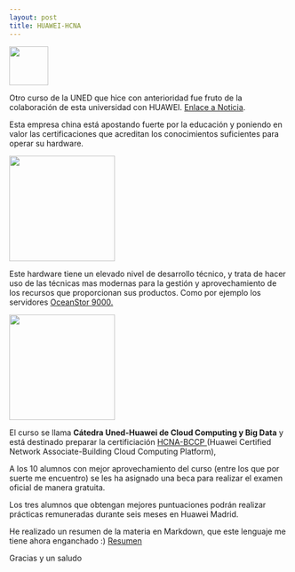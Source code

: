```yaml
---
layout: post
title: HUAWEI-HCNA
---
```

<a href="https://blogs.uned.es/catedrahuawei/"><img src="https://blogs.uned.es/catedrahuawei/wp-content/uploads/sites/11/2015/12/fondo-banner.jpg" align="top" height="70" ></a>

Otro curso de la UNED que hice con anterioridad fue fruto de la colaboración de esta universidad
con HUAWEI.
[Enlace a Noticia](http://portal.uned.es/portal/page?_pageid=93,52836153&_dad=portal&_schema=PORTAL).

Esta empresa china está apostando fuerte por la educación y poniendo
en valor las certificaciones que acreditan los conocimientos
suficientes para operar su hardware.

<a href="http://www.huaweieducacion.com/"><img src="https://blogs.uned.es/catedrahuawei/wp-content/uploads/sites/11/2016/02/huawei-educacion-810x416.jpg" align="top" height="190" ></a>

Este hardware tiene un elevado nivel de desarrollo técnico, y trata de hacer
uso de las técnicas mas modernas para la gestión y aprovechamiento de
los recursos que proporcionan sus productos. Como por ejemplo los servidores [OceanStor 9000.](https://www.youtube.com/watch?v=HAGELUHssoQ)

<a href="url"><img src="https://image.slidesharecdn.com/huawei-131217172258-phpapp01/95/huawei-hpc-solutions-13-638.jpg?cb=1387358676" align="top" height="190" ></a>

El curso se llama **Cátedra Uned-Huawei de Cloud Computing y Big Data** y está destinado preparar la certificiación [HCNA-BCCP ](http://support.huawei.com/learning/news!toNewsInfo?newsId=Node1000007643&lang=en) (Huawei Certified Network Associate-Building Cloud Computing Platform),


A los 10 alumnos con mejor aprovechamiento del curso (entre los que por suerte me encuentro) se les ha asignado una beca para realizar el examen oficial de manera gratuita.

Los tres alumnos que obtengan mejores puntuaciones podrán realizar prácticas remuneradas durante seis meses en Huawei Madrid.

He realizado un resumen de la materia en Markdown, que este lenguaje me tiene ahora enganchado :) [Resumen](https://github.com/RadW2020/Huawei-HCNA-Cloud-Repo/blob/master/Readme.md)

Gracias y un saludo
